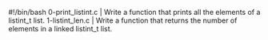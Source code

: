 #!/bin/bash
0-print_listint.c | Write a function that prints all the elements of a listint_t list.
1-listint_len.c | Write a function that returns the number of elements in a linked listint_t list.

